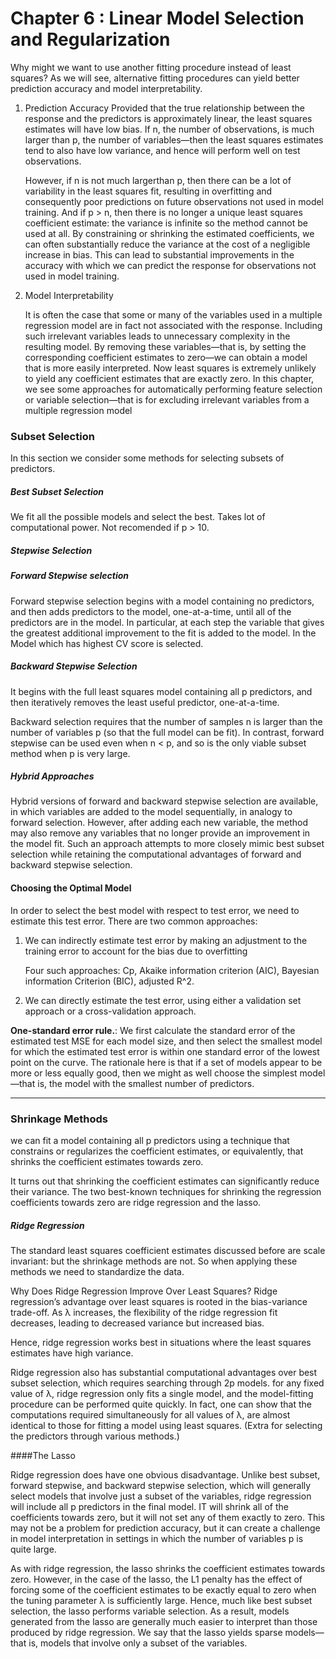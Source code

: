 # Chapter 6 : Linear Model Selection and Regularization

Why might we want to use another fitting procedure instead of least squares? As we will see, alternative fitting procedures can yield better prediction accuracy and model interpretability.

1. Prediction Accuracy 
	Provided that the true relationship between the response and the predictors is approximately linear, the least squares estimates will have low bias. If n, the number of observations, is much larger than p, the number of variables—then the least squares estimates tend to also have low variance, and hence will perform well on test observations.
    
    However, if n is not much largerthan p, then there can be a lot of variability in the least squares fit, resulting in overfitting and consequently poor predictions on future observations not used in model training.
    And if p > n, then there is no longer a unique least squares coefficient estimate: the variance is infinite so the method cannot be used at all. By constraining or shrinking the estimated coefficients, we can often substantially reduce the variance at the cost of a negligible increase in bias. This can lead to substantial improvements in the accuracy with which we can predict the response for observations not used in model training.
    
2. Model Interpretability

	It is often the case that some or many of the variables used in a multiple regression model are in fact not associated with the response. Including such irrelevant variables leads to unnecessary complexity in the resulting model. By removing these variables—that is, by setting the corresponding coefficient estimates to zero—we can obtain a model that is more easily interpreted. Now least squares is extremely unlikely to yield any coefficient estimates that are exactly zero. In this chapter, we see some approaches for automatically performing feature selection or variable selection—that is for excluding irrelevant variables from a multiple regression model
    
    

### Subset Selection

In this section we consider some methods for selecting subsets of predictors.

##### Best Subset Selection

We fit all the possible models and select the best. Takes lot of computational power. Not recomended if p > 10.

##### Stepwise Selection

##### Forward Stepwise selection

Forward stepwise selection begins with a model containing no predictors, and then adds predictors to the model, one-at-a-time, until all of the predictors are in the model. In particular, at each step the variable that gives the greatest additional improvement to the fit is added to the model. In the Model which has highest CV score is selected.

##### Backward Stepwise Selection

It begins with the full least squares model containing all p predictors, and then iteratively removes the least useful predictor, one-at-a-time.

Backward selection requires that the number of samples n is larger than the number of variables p (so that the full model can be fit). In contrast, forward stepwise can be used even when n < p, and so is the only viable subset method when p is very large.
    

##### Hybrid Approaches

Hybrid versions of forward and backward stepwise selection are available, in which variables are added to the model sequentially, in analogy to forward selection. However, after adding each new variable, the method may also remove any variables that no longer provide an improvement in the model fit. Such an approach attempts to more closely mimic best subset selection while retaining the computational advantages of forward and backward stepwise selection.

#### Choosing the Optimal Model

In order to select the best model with respect to test error, we need to estimate this test error. There are two common approaches:

1. We can indirectly estimate test error by making an adjustment to the training error to account for the bias due to overfitting

	Four such approaches: Cp, Akaike information criterion (AIC), Bayesian information Criterion (BIC), adjusted R^2.
    
2. We can directly estimate the test error, using either a validation set approach or a cross-validation approach.

**One-standard error rule.**:
We first calculate the standard error of the estimated test MSE for each model size, and then select the smallest model for which the estimated test error is within one standard error of the lowest point on the curve. The rationale here is that if a set of models appear to be more or less equally good, then we might as well choose the simplest model—that is, the model with the smallest number of predictors.

* * *

### Shrinkage Methods


we can fit a model containing all p predictors using a technique that constrains or regularizes the coefficient estimates, or equivalently, that shrinks the coefficient estimates towards zero.

It turns out that shrinking the coefficient estimates can significantly reduce their variance. The two best-known techniques for shrinking the regression coefficients towards zero are ridge regression and the lasso.

##### Ridge Regression

The standard least squares coefficient estimates discussed before are scale invariant:
but the shrinkage methods are not. So when applying these methods we need to standardize the data. 

Why Does Ridge Regression Improve Over Least Squares?  Ridge regression’s advantage over least squares is rooted in the bias-variance trade-off. As λ increases, the flexibility of the ridge regression fit decreases, leading to decreased variance but increased bias.

Hence, ridge regression works best in situations where the least squares estimates have high variance.

Ridge regression also has substantial computational advantages over best subset selection, which requires searching through 2p models. for any fixed value of λ, ridge regression only fits a single model, and the model-fitting procedure can be performed quite quickly. In fact, one can show that the computations required simultaneously for all values of λ, are almost identical to those for fitting a model using least squares. (Extra for selecting the predictors through various methods.)

####The Lasso

Ridge regression does have one obvious disadvantage. Unlike best subset, forward stepwise, and backward stepwise selection, which will generally select models that involve just a subset of the variables, ridge regression will include all p predictors in the final model. IT will shrink all of the coefficients towards zero, but it will not set any of them exactly to zero. This may not be a problem for prediction accuracy, but it can create a challenge in model interpretation in settings in which the number of variables p is quite large.

As with ridge regression, the lasso shrinks the coefficient estimates towards zero. However, in the case of the lasso, the L1 penalty has the effect of forcing some of the coefficient estimates to be exactly equal to zero when the tuning parameter λ is sufficiently large. Hence, much like best subset selection, the lasso performs variable selection. As a result, models generated from the lasso are generally much easier to interpret than those produced by ridge regression. We say that the lasso yields sparse models—that is, models that involve only a subset of the variables.





